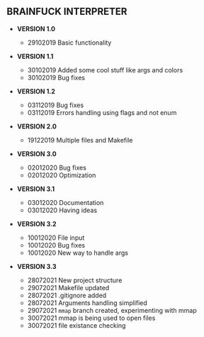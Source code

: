 BRAINFUCK INTERPRETER
---------------------

+ **VERSION 1.0**
  - 29102019 Basic functionality

+ **VERSION 1.1**
  - 30102019 Added some cool stuff like args and colors
  - 30102019 Bug fixes

+ **VERSION 1.2**
  - 03112019 Bug fixes
  - 03112019 Errors handling using flags and not enum

+ **VERSION 2.0**
  - 19122019 Multiple files and Makefile

+ **VERSION 3.0**
  - 02012020 Bug fixes
  - 02012020 Optimization

+ **VERSION 3.1**
  - 03012020 Documentation
  - 03012020 Having ideas

+ **VERSION 3.2**
  - 10012020 File input
  - 10012020 Bug fixes
  - 10012020 New way to handle args

+ **VERSION 3.3**
  - 28072021 New project structure
  - 29072021 Makefile updated
  - 28072021 .gitignore added
  - 28072021 Arguments handling simplified
  - 29072021 `mmap` branch created, experimenting with mmap
  - 30072021 mmap is being used to open files 
  - 30072021 file existance checking

